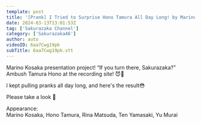 ```yaml
---
template: post
title: '[Prank] I Tried to Surprise Hono Tamura All Day Long! by Marino Kosaka'
date: 2024-03-13T13:01:53Z
tag: ['Sakurazaka Channel']
category: ['Sakurazaka46']
author: auto 
videoID: 6aa7Cwg19pk
subTitle: 6aa7Cwg19pk.vtt
---
```

Marino Kosaka presentation project!
“If you turn there, Sakurazaka?” Ambush Tamura Hono at the recording site! 😈🎉

I kept pulling pranks all day long, and here's the result😳

Please take a look 🌸

Appearance:  
Marino Kosaka, Hono Tamura, Rina Matsuda, Ten Yamasaki, Yu Murai


